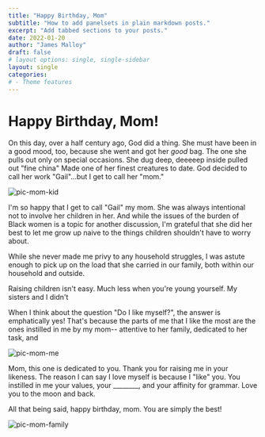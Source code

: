 ```yaml
---
title: "Happy Birthday, Mom"
subtitle: "How to add panelsets in plain markdown posts."
excerpt: "Add tabbed sections to your posts."
date: 2022-01-20
author: "James Malloy"
draft: false
# layout options: single, single-sidebar
layout: single
categories:
# - Theme features
---
```


# Happy Birthday, Mom!

On this day, over a half century ago, God did a thing. She must have been in a good mood, too, because she went and got her *good* bag. The one she pulls out only on special occasions. She dug deep, deeeeep inside pulled out "fine china" Made one of her finest creatures to date. God decided to call her work "Gail"...but I get to call her "mom." 

![pic-mom-kid](/img/pic-mom-kid.jpg)

I'm so happy that I get to call "Gail" my mom. She was always intentional not to involve her children in her. And while the issues of the burden of Black women is a topic for another discussion, I'm grateful that she did her best to let me grow up naive to the things children shouldn't have to worry about.

While she never made me privy to any household struggles, I was astute enough to pick up on the load that she carried in our family, both within our household and outside. 

Raising children isn't easy. Much less when you're young yourself. My sisters and I didn't 

When I think about the question "Do I like myself?", the answer is emphatically yes! That's because the parts of me that I like the most are the ones instilled in me by my mom-- attentive to her family, dedicated to her task, and  

![pic-mom-me](/img/pic-mom-me.jpg)

Mom, this one is dedicated to you. Thank you for raising me in your likeness. The reason I can say I love myself is because I "like" you. You instilled in me your values, your ________, and your affinity for grammar. Love you to the moon and back.

All that being said, happy birthday, mom. You are simply the best!

![pic-mom-family](/img/pic-mom-family.jpg)
